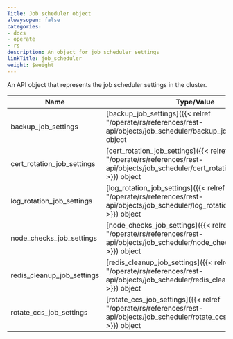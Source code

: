 ```yaml
---
Title: Job scheduler object
alwaysopen: false
categories:
- docs
- operate
- rs
description: An object for job scheduler settings
linkTitle: job_scheduler
weight: $weight
---
```


An API object that represents the job scheduler settings in the cluster.

| Name | Type/Value | Description |
|------|------------|-------------|
| backup_job_settings | [backup_job_settings]({{< relref "/operate/rs/references/rest-api/objects/job_scheduler/backup_job_settings" >}}) object | Backup job settings |
| cert_rotation_job_settings | [cert_rotation_job_settings]({{< relref "/operate/rs/references/rest-api/objects/job_scheduler/cert_rotation_job_settings" >}}) object | Job settings for internal certificate rotation |
| log_rotation_job_settings | [log_rotation_job_settings]({{< relref "/operate/rs/references/rest-api/objects/job_scheduler/log_rotation_job_settings" >}}) object | Log rotation job settings |
| node_checks_job_settings | [node_checks_job_settings]({{< relref "/operate/rs/references/rest-api/objects/job_scheduler/node_checks_job_settings" >}}) object | Node checks job settings |
| redis_cleanup_job_settings | [redis_cleanup_job_settings]({{< relref "/operate/rs/references/rest-api/objects/job_scheduler/redis_cleanup_job_settings" >}}) object | Redis cleanup job settings (deprecated as of Redis Enterprise v6.4.2, replaced with persistence_cleanup_scan_interval) |
| rotate_ccs_job_settings | [rotate_ccs_job_settings]({{< relref "/operate/rs/references/rest-api/objects/job_scheduler/rotate_ccs_job_settings" >}}) object | Rotate CCS job settings |
